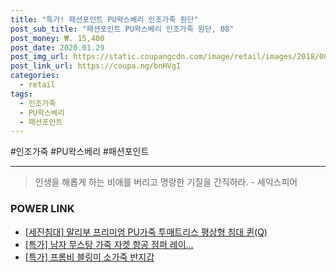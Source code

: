 ```yaml
--- 
title: "특가! 패션포인트 PU왁스베리 인조가죽 원단" 
post_sub_title: "패션포인트 PU왁스베리 인조가죽 원단, 08" 
post_money: ₩. 15,400 
post_date: 2020.01.29 
post_img_url: https://static.coupangcdn.com/image/retail/images/2018/08/31/12/2/abf6cfa3-c1b7-4b3c-9240-ecfdef36aa0f.jpg 
post_link_url: https://coupa.ng/bnHVgI 
categories: 
  - retail 
tags: 
  - 인조가죽 
  - PU왁스베리 
  - 패션포인트 
--- 
```

  #인조가죽 #PU왁스베리 #패션포인트 
<hr> 

> 인생을 해롭게 하는 비애를 버리고 명랑한 기질을 간직하라. - 세익스피어 


### POWER LINK

* <a href="https://blog.naver.com/sakai111/221780909972" target="_blank">[세진침대] 말리부 프리미엄 PU가죽 투매트리스 평상형 침대 퀸(Q)</a>
* <a href="https://blog.naver.com/santokki14/221790707593" target="_blank">[특가] 남자 무스탕 가죽 자켓 항공 점퍼 레이...</a>
* <a href="https://blog.naver.com/an0733/221785839156" target="_blank">[특가] 프롬비 블링미 소가죽 반지갑</a>
